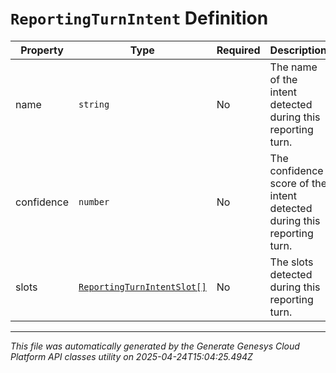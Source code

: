 # `ReportingTurnIntent` Definition

| Property | Type | Required | Description |
|----------|------|----------|-------------|
| name | `string` | No | The name of the intent detected during this reporting turn. |
| confidence | `number` | No | The confidence score of the intent detected during this reporting turn. |
| slots | [`ReportingTurnIntentSlot[]`](reportingturnintentslot-definition.md) | No | The slots detected during this reporting turn. |

---

*This file was automatically generated by the Generate Genesys Cloud Platform API classes utility on 2025-04-24T15:04:25.494Z*
